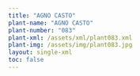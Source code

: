 ```yaml
---
title: "AGNO CASTO"
plant-name: "AGNO CASTO"
plant-number: "083"
plant-xml: /assets/xml/plant083.xml
plant-img: /assets/img/plant083.jpg
layout: single-xml
toc: false
---
```


